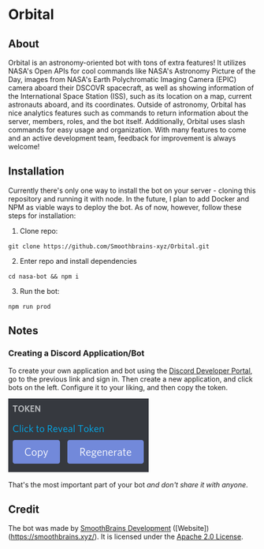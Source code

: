# Orbital
## About
Orbital is an astronomy-oriented bot with tons of extra features! It utilizes NASA's Open APIs for cool commands like NASA's Astronomy Picture of the Day, images from NASA's Earth Polychromatic Imaging Camera (EPIC) camera aboard their DSCOVR spacecraft, as well as showing information of the International Space Station (ISS), such as its location on a map, current astronauts aboard, and its coordinates. Outside of astronomy, Orbital has nice analytics features such as commands to return information about the server, members, roles, and the bot itself. Additionally, Orbital uses slash commands for easy usage and organization. With many features to come and an active development team, feedback for improvement is always welcome!

## Installation
Currently there's only one way to install the bot on your server - cloning this repository and running it with node. In the future, I plan to add Docker and NPM as viable ways to deploy the bot. As of now, however, follow these steps for installation:

1. Clone repo:
```
git clone https://github.com/Smoothbrains-xyz/Orbital.git
```
2. Enter repo and install dependencies
```
cd nasa-bot && npm i
```
3. Run the bot:
```
npm run prod
```

## Notes
### Creating a Discord Application/Bot
To create your own application and bot using the [Discord Developer Portal](https://discord.com/developers), go to the previous link and sign in. Then create a new application, and click bots on the left. Configure it to your liking, and then copy the token.

   ![](https://raw.githubusercontent.com/ADawesomeguy/AwesomeSciBo/master/images/discord-developer.png)

That's the most important part of your bot *and don't share it with anyone*.

## Credit
The bot was made by [SmoothBrains Development](discord.gg/FMqNTgQPey) ([Website])(https://smoothbrains.xyz/). It is licensed under the [Apache 2.0 License](https://www.apache.org/licenses/LICENSE-2.0.html).
